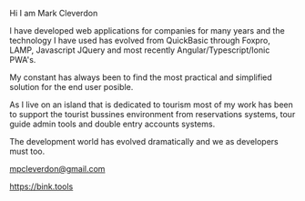 Hi I am Mark Cleverdon

I have developed web applications for companies for many years and the technology I have used has evolved from QuickBasic through Foxpro, LAMP, Javascript JQuery and most recently Angular/Typescript/Ionic PWA's.

My constant has always been to find the most practical and simplified solution for the end user posible.

As I live on an island that is dedicated to tourism most of my work has been to support the tourist bussines environment from reservations systems, tour guide admin tools and double entry accounts systems.

The development world has evolved dramatically and we as developers must too.

mpcleverdon@gmail.com

<a href="https:bink.tools" target="_blank">https://bink.tools</a>


<!---
mpcleverdon/mpcleverdon is a ✨ special ✨ repository because its `README.md` (this file) appears on your GitHub profile.
You can click the Preview link to take a look at your changes.
--->
